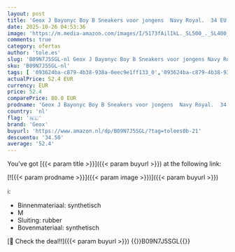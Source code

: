 ```yaml
---
layout: post
title: 'Geox J Bayonyc Boy B Sneakers voor jongens  Navy Royal.  34 EU'
date: 2025-10-26 04:53:36
image: 'https://m.media-amazon.com/images/I/5173fAilIkL._SL500_._SL400_.jpg'
comments: true
category: ofertas
author: 'tole.es'
slug: 'B09N7J5SGL-nl Geox J Bayonyc Boy B Sneakers voor jongens Navy Royal. 34 EU'
sku: 'B09N7J5SGL-nl'
tags: [ '093624ba-c879-4b38-938a-0eec9e1ff133_0','093624ba-c879-4b38-938a-0eec9e1ff133_3601','Arborist Merchandising Root','Jongensmode','Jongensschoenen','Kleding, schoenen & sieraden','Kleding, schoenen en sieraden','New Arrivals','Self Service','Sneakers jongens','Special Features Stores','geox','🇳🇱', ]
actualPrice: 52.4 EUR
currency: EUR
price: 52.4
comparePrice: 80.0 EUR
prodname: 'Geox J Bayonyc Boy B Sneakers voor jongens  Navy Royal.  34 EU'
country: 'nl'
flag: '🇳🇱'
brand: 'Geox'
buyurl: 'https://www.amazon.nl/dp/B09N7J5SGL/?tag=tolees0b-21'
descuento: '34.50'
average: '52.4'
---
```


You've got [{{< param title >}}]({{< param buyurl >}}) at the following link:

[![{{< param prodname >}}]({{< param image >}})]({{< param buyurl >}})

ℹ️:

- Binnenmateriaal: synthetisch
- M
- Sluiting: rubber
- Bovenmateriaal: synthetisch

[🛒 Check the deal!!]({{< param buyurl >}})
{{<world>}}B09N7J5SGL{{</world>}}
